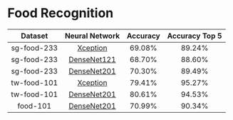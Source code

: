 # Food Recognition

| Dataset | Neural Network | Accuracy | Accuracy Top 5 |
| :----: | :----: | :----: | :----: |
| sg-food-233 | [Xception](https://drive.google.com/file/d/1W75SAHYP7zhubiU4QzTPhqQuC_CvZWjJ/view?usp=share_link) | 69.08% | 89.24% |
| sg-food-233 | [DenseNet121](https://drive.google.com/file/d/1-7GiASFCHFlM_iS9WDDtP1SuJAV-Dbw6/view?usp=share_link) | 68.70% | 88.60% |
| sg-food-233 | [DenseNet201](https://drive.google.com/file/d/1fFNB8SYGkWA-0j9Y2jcgBec7VNn1j5KV/view?usp=share_link) | 70.30% | 89.49% |
| tw-food-101 | [Xception](https://drive.google.com/file/d/1ekOl6HT8jjl2FQJ2SvZEw06XGyhXlPj9/view?usp=share_link) | 79.41% | 95.27% |
| tw-food-101 | [DenseNet201](https://drive.google.com/file/d/1MRywupyObsFS5J_KTQEFUzoFGKwsfgzV/view?usp=share_link) | 80.61% | 94.53% |
| food-101 | [DenseNet201](https://drive.google.com/file/d/1FKUluEpOQE4Vk32JoreB5O8c9jH9Tm92/view?usp=share_link) | 70.99% | 90.34% |
